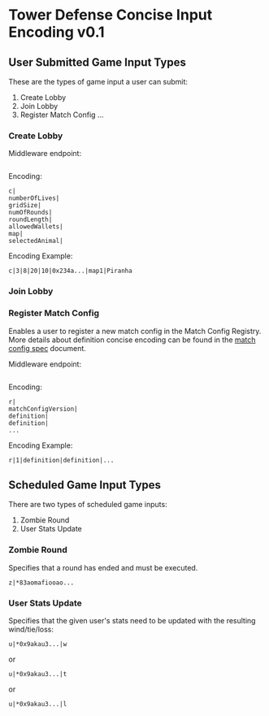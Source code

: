 # Tower Defense Concise Input Encoding v0.1

## User Submitted Game Input Types

These are the types of game input a user can submit:

1. Create Lobby
2. Join Lobby
3. Register Match Config
   ...

### Create Lobby

Middleware endpoint:

```js

```

Encoding:

```
c|
numberOfLives|
gridSize|
numOfRounds|
roundLength|
allowedWallets|
map|
selectedAnimal|
```

Encoding Example:

```
c|3|8|20|10|0x234a...|map1|Piranha
```

### Join Lobby

### Register Match Config

Enables a user to register a new match config in the Match Config Registry. More details about definition concise encoding can be found in the [match config spec](match-config-spec-v1.md) document.

Middleware endpoint:

```js

```

Encoding:

```
r|
matchConfigVersion|
definition|
definition|
...
```

Encoding Example:

```
r|1|definition|definition|...
```

## Scheduled Game Input Types

There are two types of scheduled game inputs:

1. Zombie Round
2. User Stats Update

### Zombie Round

Specifies that a round has ended and must be executed.

```
z|*83aomafiooao...
```

### User Stats Update

Specifies that the given user's stats need to be updated with the resulting wind/tie/loss:

```
u|*0x9akau3...|w
```

or

```
u|*0x9akau3...|t
```

or

```
u|*0x9akau3...|l
```
